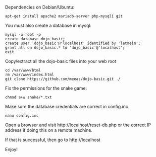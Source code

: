 Dependencies on Debian/Ubuntu:

    apt-get install apache2 mariadb-server php-mysqli git

You must also create a database in mysql:

    mysql -u root -p
    create database dojo_basic;
    create user 'dojo_basic'@'localhost' identified by 'letmein';
    grant all on dojo_basic.* to 'dojo_basic'@'localhost';
    exit

Copy/extract all the dojo-basic files into your web root

    cd /var/www/html
    rm /var/www/index.html
    git clone https://github.com/meeas/dojo-basic.git ./

Fix the permissions for the snake game:

    chmod a+w snake/*.txt

Make sure the database credentials are correct in config.inc

    nano config.inc

Open a browser and visit http://localhost/reset-db.php or the correct IP address if doing this on a remote machine.

If that is successful, then go to http://localhost

Enjoy!
